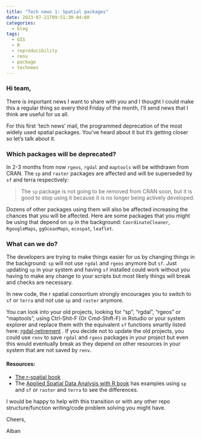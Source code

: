 ```yaml
---
title: "Tech news 1: Spatial packages"
date: 2023-07-21T09:51:30-04:00
categories:
  - blog
tags:
  - GIS
  - R
  - reproducibility
  - renv
  - package
  - technews
---
```


### Hi team,

There is important news I want to share with you and I thought I could make this a regular thing so every third Friday of the month, I’ll send news that I think are useful for us all.

For this first ’tech news’ mail, the programmed deprecation of the most widely used spatial packages. You’ve heard about it but it’s getting closer so let’s talk about it.

### Which packages will be deprecated?

In 2-3 months from now `rgeos`, `rgdal` and `maptools` will be withdrawn from CRAN. The `sp` and `raster` packages are affected and will be superseded by `sf` and terra respectively:
> The `sp` package is not going to be removed from CRAN soon, but it is good to stop using it because it is no longer being actively developed.

Dozens of other packages using them will also be affected increasing the chances that you will be affected. Here are some packages that you might be using that depend on `sp` in the background: `CoordinateCleaner`, `RgoogleMaps`, `ggOceanMaps`, `ecospat`, `leaflet`.

### What can we do?

The developers are trying to make things easier for us by changing things in the background: `sp` will not use `rgdal` and `rgeos` anymore but `sf`. Just updating `sp` in your system and having `sf` installed could work without you having to make any change to your scripts but most likely things will break and checks are necessary.

In new code, the r spatial consortium strongly encourages you to switch to `sf` or `terra` and not use `sp` and `raster` anymore.

You can look into your old projects, looking for “sp”, “rgdal”, “rgeos” or “maptools”, using Ctrl-Shit-F (Or Cmd-Shift-F) in Rstudio or your system explorer and replace them with the equivalent `sf` functions smartly listed here: [rgdal-retirement](https://geocompx.org/post/2023/rgdal-retirement/) .
If you decide not to update the old projects, you could use `renv` to save `rgdal` and `rgeos` packages in your project but even this would eventually break as they depend on other resources in your system that are not saved by `renv`.

#### Resources:

- [The r-spatial book](https://r-spatial.org/book/)
- The [Applied Spatial Data Analysis with R book](https://asdar-book.org/) has examples using `sp` and `sf` or `raster` and `terra` to see the differences.

I would be happy to help with this transition or with any other repo structure/function writing/code problem solving you might have.

Cheers,

Alban
